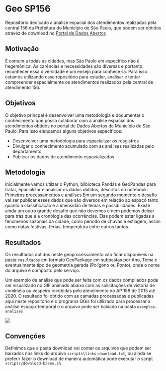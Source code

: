 # Geo SP156

Repositório dedicado a análise espacial dos atendimentos realizados pela central 156 da Prefeitura do Município de São Paulo, que podem ser obtidos atravéz de download no [Portal de Dados Abertos](http://dados.prefeitura.sp.gov.br/dataset/dados-do-sp156)

## Motivação

É comum a todas as cidades, mas São Paulo em específico não é hegemônica. As carências e necessidades são diversas e portanto, reconhecer essa diversidade e um ensejo para conhece-la. Para isso estamos utilizando esse repositório para estudar, analisar e tentar compreender espacialmente os atendimentos realizados pela central de atendimento 156.

## Objetivos

O objetivo princpal é desenvolver uma metodologia e documentar o conhecimento que possa colaborar com a análise espacial dos atendimentos obtidos no portal de Dados Abertos da Município de São Paulo. Para isso elencamos alguns objetivos específicos:

* Desenvolver uma metodologia para espacializar os resgistros
* Divulgar o conhecimento acumulado com as análises realizadas pelo departamento
* Publicar os dados de atendimento espacializados

## Metodologia

Inicialmente vamos utilzar o Python, bilbioteca Pandas e GeoPandas para tratar, epacializar e analisar os dados obtidos, descritos no notebook: [Primeiros processamentos e análises](https://github.com/geoinfo-smdu/geo-sp156/blob/sp156/Primeiros%20Prcessamentos%20e%20An%C3%A1lises.ipynb) Em um segundo momento o desafio vai ser publicar esses dados que são diversos em relação ao espaçõ tanto quanto a classificação e a imensidão de temas e possibilidades.
Existe ainda um outro grande desafio que não devemos e nem podemos deixar para trás que é a cronologia das ocorrências. Elas podem estar ligadas a fenomenos sazonais da cidade, como período de chuvas e estiagem, assim como datas festivas, férias, temperatura entre outros tantos.

## Resultados

Os resultados obtidos neste geoprocessamento vão ficar disponíveis na pasta `resultados` em formato GeoPackage em subpastas por Ano, Tema e eventualmente tipo de geometria gerada (Polígono ou Ponto), onde o nome do arquivo é composto pelo serviço. 

Um exemplo de análise que pode ser feita com os dados compilados pode ser visualizado no GIF animado abaixo com as solicitações de vistoria de comlméia ou vespeiro recebidas pelo atendimento do AP 156 de 2015 até 2020. O resultado foi obtido com as camadas processadas e publicadas aqui neste repositório e o programa QGis foi utilizado para processar a análise espaço-temporal e o arquivo pode ser baixado na pasta `exemplos-analises`

![](exemplos-analises/imagens/vistoria_colmeias_vespeiros_SP156.gif)
## Convenções 

Definimos que a pasta download vai conter os arquivos que podem ser baixados nos links do arquivo `scripts\links-download.txt`, ou ainda se preferir fazer o download de maneira automática pode executar o script `scripts/download-bases.sh`

